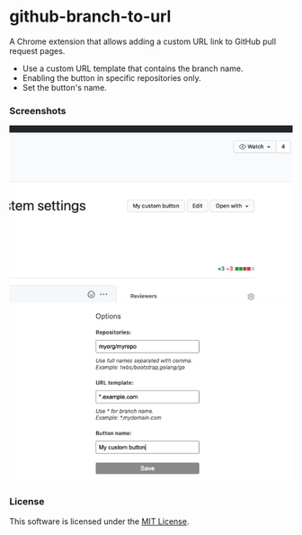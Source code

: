 # github-branch-to-url

A Chrome extension that allows adding a custom URL link to GitHub pull request pages.

- Use a custom URL template that contains the branch name.
- Enabling the button in specific repositories only.
- Set the button's name.

### Screenshots

![alt text](images/screenshot1.jpg "screenshot1")
![alt text](images/screenshot2.jpg "screenshot2")

### License
This software is licensed under the [MIT License](https://github.com/elgaspar/github-branch-to-url/blob/master/LICENSE).